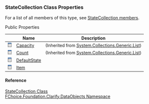 ﻿### StateCollection Class Properties

For a list of all members of this type, see [StateCollection members](fcSDK~FChoice.Foundation.Clarify.DataObjects.StateCollection_members.md).

Public Properties

|   | Name | Description |
| --- | --- | --- |
| ![Public Property](dotnetimages/publicProperty.png) | [Capacity](#) | (Inherited from [System.Collections.Generic.List<StateProvince>](#)) |
| ![Public Property](dotnetimages/publicProperty.png) | [Count](#) | (Inherited from [System.Collections.Generic.List<StateProvince>](#)) |
| ![Public Property](dotnetimages/publicProperty.png) | [DefaultState](fcSDK~FChoice.Foundation.Clarify.DataObjects.StateCollection~DefaultState.md) |   |
| ![Public Property](dotnetimages/publicProperty.png) | [Item](fcSDK~FChoice.Foundation.Clarify.DataObjects.StateCollection~Item.md) |   |





#### Reference

[StateCollection Class](fcSDK~FChoice.Foundation.Clarify.DataObjects.StateCollection.md)  
[FChoice.Foundation.Clarify.DataObjects Namespace](fcSDK~FChoice.Foundation.Clarify.DataObjects_namespace.md)